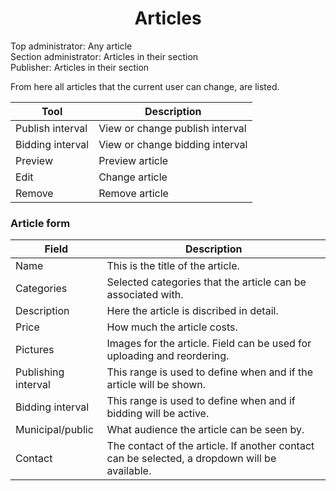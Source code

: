 <center>
<i class="ui icon cubes huge"></i>
<h1>Articles</h1>
</center>

<i class="ui icon unlock"></i> Top administrator: Any article<br>
<i class="ui icon unlock"></i> Section administrator: Articles in their section<br>
<i class="ui icon unlock"></i> Publisher: Articles in their section<br>

From here all articles that the current user can change, are listed.


Tool | Description
---- | -----------
<i class="ui icon time"></i> Publish interval | View or change publish interval
<i class="ui icon legal"></i> Bidding interval | View or change bidding interval
<i class="ui icon eye"></i> Preview | Preview article
<i class="ui icon pencil"></i> Edit | Change article
<i class="ui icon trash"></i> Remove | Remove article

### Article form

Field | Description
---- | -----------
Name | This is the title of the article.
Categories | Selected categories that the article can be associated with.
Description | Here the article is discribed in detail.
Price | How much the article costs.
Pictures | Images for the article. Field can be used for uploading and reordering.
Publishing interval | This range is used to define when and if the article will be shown.
Bidding interval | This range is used to define when and if bidding will be active.
Municipal/public | What audience the article can be seen by.
Contact | The contact of the article. If another contact can be selected, a dropdown will be available.

